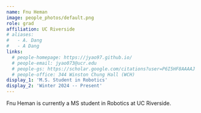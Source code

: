 ```yaml
---
name: Fnu Heman
image: people_photos/default.png
role: grad
affiliation: UC Riverside
# aliases:
#   - A. Dang
#   - A Dang
links:
  # people-homepage: https://jyao97.github.io/
  # people-email: jyao073@ucr.edu
  # people-gs: https://scholar.google.com/citations?user=P6I5HF8AAAAJ
  # people-office: 344 Winston Chung Hall (WCH)
display_1: 'M.S. Student in Robotics'
display_2: 'Winter 2024 -- Present'
---
```


Fnu Heman is currently a MS student in Robotics at UC Riverside.